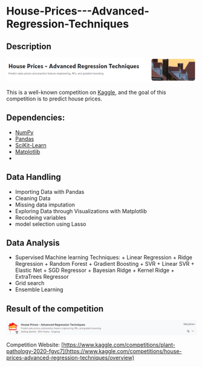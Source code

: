 # House-Prices---Advanced-Regression-Techniques

## Description
![image](https://github.com/JOE881003/House-Prices---Advanced-Regression-Techniques/blob/main/IMG/house%20prices%20title.png)

This is a well-known competition on [Kaggle](https://www.kaggle.com/competitions/house-prices-advanced-regression-techniques/overview), and the goal of this competition is to predict house prices.

## Dependencies:
* [NumPy](http://www.numpy.org/)
* [Pandas](http://pandas.pydata.org/)
* [SciKit-Learn](http://scikit-learn.org/stable/)
* [Matplotlib](http://matplotlib.org/)
* 
## Data Handling
*   Importing Data with Pandas
*   Cleaning Data
*   Missing data imputation
*   Exploring Data through Visualizations with Matplotlib
*   Recodeing variables
*   model selection using Lasso
  
## Data Analysis
*    Supervised Machine learning Techniques:
    +   Linear Regression
    +   Ridge Regression
    +   Random Forest
    +   Gradient Boosting
    +   SVR
    +   Linear SVR
    +   Elastic Net
    +   SGD Regressor
    +   Bayesian Ridge
    +   Kernel Ridge
    +   ExtraTrees Regressor
*    Grid search
*    Ensemble Learning

## Result of the competition
![image](https://github.com/JOE881003/House-Prices---Advanced-Regression-Techniques/blob/main/IMG/house%20prices%20result.png)

Competition Website: [https://www.kaggle.com/competitions/plant-pathology-2020-fgvc7](https://www.kaggle.com/competitions/house-prices-advanced-regression-techniques/overview)
